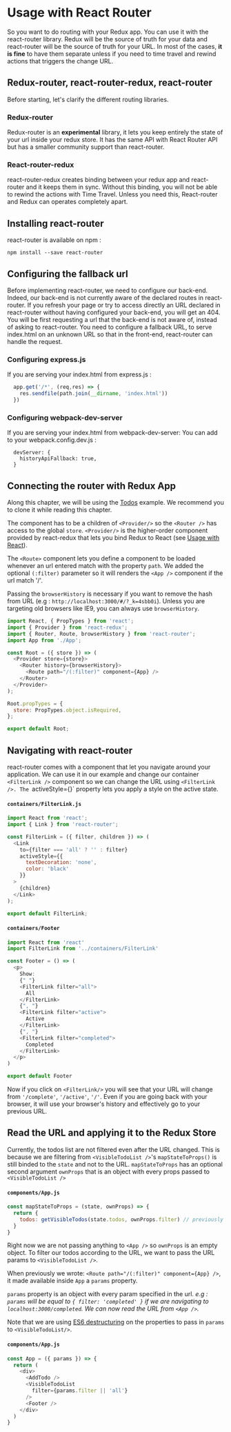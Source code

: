 # Usage with React Router

So you want to do routing with your Redux app. You can use it with the react-router library. Redux will be the source of truth for your data and react-router will be the source of truth for your URL. In most of the cases, **it is fine** to have them separate unless if you need to time travel and rewind actions that triggers the change URL.

## Redux-router, react-router-redux, react-router
Before starting, let's clarify the different routing libraries.

### Redux-router
Redux-router is an **experimental** library, it lets you keep entirely the state of your url inside your redux store. It has the same API with React Router API but has a smaller community support than react-router.

### React-router-redux
react-router-redux creates binding between your redux app and react-router and it keeps them in sync. Without this binding, you will not be able to rewind the actions with Time Travel. Unless you need this, React-router and Redux can operates completely apart.


## Installing react-router
react-router is available on npm :

`npm install --save react-router`

## Configuring the fallback url

Before implementing react-router, we need to configure our back-end. Indeed, our back-end is not currently aware of the declared routes in react-router. If you refresh your page or try to access directly an URL declared in react-router without having configured your back-end, you will get an 404. You will be first requesting a url that the back-end is not aware of, instead of asking to react-router. You need to configure a fallback URL, to serve index.html on an unknown URL so that in the front-end, react-router can handle the request.

### Configuring express.js
If you are serving your index.html from express.js :
``` js
  app.get('/*', (req,res) => {
    res.sendfile(path.join(__dirname, 'index.html'))
  })
```

### Configuring webpack-dev-server
If you are serving your index.html from webpack-dev-server:
You can add to your webpack.config.dev.js :
```
  devServer: {
    historyApiFallback: true,
  }
```

## Connecting the router with Redux App

Along this chapter, we will be using the [Todos](https://github.com/reactjs/redux/tree/master/examples/todos) example. We recommend you to clone it while reading this chapter.

The <Router /> component has to be a children of `<Provider/>` so the `<Router />` has access to the global `store`. `<Provider/>` is the higher-order component provided by react-redux that lets you bind Redux to React (see [Usage with React](../basics/UsageWithReact.md)).

The `<Route>` component lets you define a component to be loaded whenever an url entered match with the property `path`. We added the optional `(:filter)` parameter so it will renders the `<App />` component if the url match '/'.

Passing the `browserHistory` is necessary if you want to remove the hash from URL (e.g : `http://localhost:3000/#/?_k=4sbb0i`). Unless you are targeting old browsers like IE9, you can always use `browserHistory`.

``` js
import React, { PropTypes } from 'react';
import { Provider } from 'react-redux';
import { Router, Route, browserHistory } from 'react-router';
import App from './App';

const Root = ({ store }) => (
  <Provider store={store}>
    <Router history={browserHistory}>
      <Route path="/(:filter)" component={App} />
    </Router>
  </Provider>
);

Root.propTypes = {
  store: PropTypes.object.isRequired,
};

export default Root;
```

## Navigating with react-router

react-router comes with a [<Link/>](https://github.com/reactjs/react-router/blob/master/docs/API.md#link) component that let you navigate around your application. We can use it in our example and change our container `<FilterLink />` component so we can change the URL using `<FilterLink />. The `activeStyle={}` property lets you apply a style on the active state.


#### `containers/FilterLink.js`
```js
import React from 'react';
import { Link } from 'react-router';

const FilterLink = ({ filter, children }) => (
  <Link
    to={filter === 'all' ? '' : filter}
    activeStyle={{
      textDecoration: 'none',
      color: 'black'
    }}
  >
    {children}
  </Link>
);

export default FilterLink;
```

#### `containers/Footer`
```js
import React from 'react'
import FilterLink from '../containers/FilterLink'

const Footer = () => (
  <p>
    Show:
    {" "}
    <FilterLink filter="all">
      All
    </FilterLink>
    {", "}
    <FilterLink filter="active">
      Active
    </FilterLink>
    {", "}
    <FilterLink filter="completed">
      Completed
    </FilterLink>
  </p>
)

export default Footer
```

Now if you click on `<FilterLink/>` you will see that your URL will change from `'/complete'`, `'/active'`, `'/'`. Even if you are going back with your browser, it will use your browser's history and effectively go to your previous URL.

## Read the URL and applying it to the Redux Store

Currently, the todos list are not filtered even after the URL changed. This is because we are filtering from `<VisibleTodoList />`'s `mapStateToProps()` is still binded to the `state` and not to the URL. `mapStateToProps` has an optional second argument `ownProps` that is an object with every props passed to `<VisibleTodoList />`
#### `components/App.js`
```js
const mapStateToProps = (state, ownProps) => {
  return {
    todos: getVisibleTodos(state.todos, ownProps.filter) // previously was getVisibleTodos(state.todos, state.visibilityFilter)
  }
}
```

Right now we are not passing anything to `<App />` so `ownProps` is an empty object. To filter our todos according to the URL, we want to pass the URL params to `<VisibleTodoList />`.

When previously we wrote:  `<Route path="/(:filter)" component={App} />`, it made available inside `App` a `params` property.

`params` property is an object with every param specified in the url. *e.g : `params` will be equal to `{ filter: 'completed' }` if we are navigating to `localhost:3000/completed`. We can now read the URL from `<App />`.*

Note that we are using [ES6 destructuring](https://developer.mozilla.org/en/docs/Web/JavaScript/Reference/Operators/Destructuring_assignment) on the properties to pass in `params` to `<VisibleTodoList/>`.

#### `components/App.js`
```js
const App = ({ params }) => {
  return (
    <div>
      <AddTodo />
      <VisibleTodoList
        filter={params.filter || 'all'}
      />
      <Footer />
    </div>
  )
}
```
